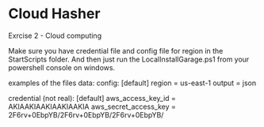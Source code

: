 # Cloud Hasher
 Exrcise 2 - Cloud computing

Make sure you have credential file and config file for region in the StartScripts folder.
And then just run the LocalInstallGarage.ps1 from your powershell console on windows.


examples of the files data:
config:
[default]
region = us-east-1
output = json

credential (not real):
[default]
aws_access_key_id = AKIAAKIAAKIAAKIAAKIA
aws_secret_access_key = 2F6rv+0EbpYB/2F6rv+0EbpYB/2F6rv+0EbpYB/
